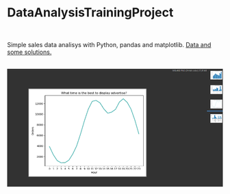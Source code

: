 # DataAnalysisTrainingProject

<br>

Simple sales data analisys with Python, pandas and matplotlib. <a href="https://github.com/KeithGalli/Pandas-Data-Science-Tasks">Data and some solutions.</a>
<br>
<br>

![](github_scr/1.PNG)
